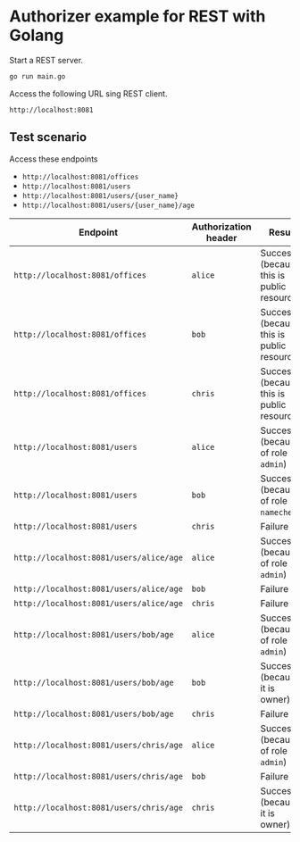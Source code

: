 # Authorizer example for REST with Golang

Start a REST server.

```sh
go run main.go
```

Access the following URL sing REST client.

`http://localhost:8081`

## Test scenario

Access these endpoints 
- `http://localhost:8081/offices`
- `http://localhost:8081/users`
- `http://localhost:8081/users/{user_name}`
- `http://localhost:8081/users/{user_name}/age`


| Endpoint | Authorization header | Result |
|-|-|-|
| `http://localhost:8081/offices` | `alice` | Success (because this is public resource) |
| `http://localhost:8081/offices` | `bob` | Success (because this is public resource) |
| `http://localhost:8081/offices` | `chris` | Success (because this is public resource) |
| `http://localhost:8081/users` | `alice` | Success (because of role `admin`) |
| `http://localhost:8081/users` | `bob` | Success (because of role `namecheck`) |
| `http://localhost:8081/users` | `chris` | Failure |
| `http://localhost:8081/users/alice/age` | `alice` | Success (because of role `admin`) |
| `http://localhost:8081/users/alice/age` | `bob` | Failure |
| `http://localhost:8081/users/alice/age` | `chris` | Failure |
| `http://localhost:8081/users/bob/age` | `alice` | Success (because of role `admin`) |
| `http://localhost:8081/users/bob/age` | `bob` | Success (because it is owner) |
| `http://localhost:8081/users/bob/age` | `chris` | Failure |
| `http://localhost:8081/users/chris/age` | `alice` | Success (because of role `admin`) |
| `http://localhost:8081/users/chris/age` | `bob` | Failure |
| `http://localhost:8081/users/chris/age` | `chris` | Success (because it is owner) |
